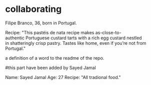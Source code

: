 # collaborating

Filipe Branco, 36, born in Portugal.

Recipe:
"This pastéis de nata recipe makes as-close-to-authentic Portuguese custard tarts with a rich egg custard nestled in shatteringly crisp pastry. Tastes like home, even if you’re not from Portugal."

a definition of a word to the readme of the repo.


#this part have been added by Sayed Jamal


Name: Sayed Jamal
Age: 27
Recipe:
"All tradional food."